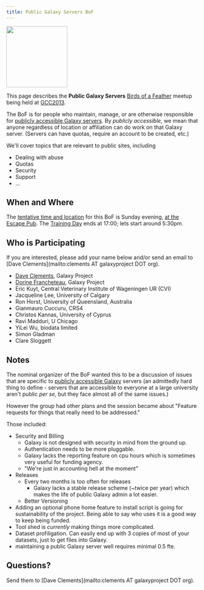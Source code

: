 ```yaml
---
title: Public Galaxy Servers BoF
---
```

<slot name="Events/GCC2013/Header" />



<slot name="Events/GCC2013/LinkBox" />
<slot name="Events/GCC2013/BoF/LinkBox" />

<div class='left'><a href='/src/events/gcc2013/bof/index.md'><img src="/src/images/logos/GCC2013BoFLogo.png" alt="" width="160" /></a></div>

This page describes the **Public Galaxy Servers** [Birds of a Feather](/src/events/gcc2013/bof/index.md) meetup being held at [GCC2013](/src/events/gcc2013/index.md).

The BoF is for people who maintain, manage, or are otherwise responsible for [publicly accessible Galaxy servers](/src/use/index.md).  By *publicly accessible*, we mean that anyone regardless of location or affiliation can do work on that Galaxy server.  (Servers can have quotas, require an account to be created, etc.)

We'll cover topics that are relevant to public sites, including

* Dealing with abuse
* Quotas
* Security
* Support
* ...

## When and Where

The [tentative time and location](/src/events/gcc2013/bof/index.md#bof-schedule) for this BoF is Sunday evening, [at the Escape Pub](/src/events/gcc2013/program/index.md#escape-to-the-pub).  The [Training Day](/src/events/gcc2013/training-day/index.md) ends at 17:00; lets start around 5:30pm.


## Who is Participating

If you are interested, please add your name below and/or send an email to [Dave Clements](mailto:clements AT galaxyproject DOT org).

* [Dave Clements](/src/people/dave-clements/index.md), Galaxy Project
* [Dorine Francheteau](/src/galaxy-team/index.md), Galaxy Project
* Eric Kuyt, Central Veterinary Institute of Wageningen UR (CVI)
* Jacqueline Lee, University of Calgary
* Ron Horst, University of Queensland, Australia
* Gianmauro Cuccuru, CRS4
* Christos Kannas, University of Cyprus
* Ravi Madduri, U Chicago
* YiLei Wu, biodata limited
* Simon Gladman
* Clare Sloggett

## Notes

The nominal organizer of the BoF wanted this to be a discussion of issues that are specific to [publicly accessible Galaxy](/src/use/index.md) servers (an admittedly hard thing to define - servers that are accessible to everyone at a large university aren't public *per se*, but they face almost all of the same issues.)

However the group had other plans and the session became about "Feature requests for things that really need to be addressed."

Those included:

* Security and Billing
  * Galaxy is not designed with security in mind from the ground up.
  * Authentication needs to be more pluggable.
  * Galaxy lacks the reporting feature on cpu hours which is sometimes very useful for funding agency. 
  * "We're just in accounting hell at the moment"
* Releases  
  * Every two months is too often for releases
    * Galaxy lacks a stable release scheme (~twice per year) which makes the life of public Galaxy admin a lot easier.
  * Better Versioning
* Adding an optional phone home feature to install script is going for sustainability of the project.  Being able to say who uses it is a good way to keep being funded.
* Tool shed is *currently* making things more complicated.
* Dataset profiligation.  Can easily end up with 3 copies of most of your datasets, just to get files into Galaxy.
* maintaining a public Galaxy server well requires minimal 0.5 fte. 

## Questions?

Send them to [Dave Clements](mailto:clements AT galaxyproject DOT org).

